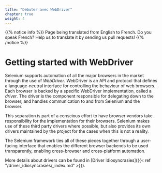 ```yaml
---
title: "Débuter avec WebDriver"
chapter: true
weight: 4
---
```


{{% notice info %}}
<i class="fas fa-language"></i> Page being translated from 
English to French. Do you speak French? Help us to translate
it by sending us pull requests!
{{% /notice %}}

# Getting started with WebDriver

Selenium supports automation of all the major browsers in the market
through the use of _WebDriver_.
WebDriver is an API and protocol that defines a language-neutral interface
for controlling the behaviour of web browsers.
Each browser is backed by a specific WebDriver implementation, called a *driver*.
The driver is the component responsible for delegating down to the browser,
and handles communication to and from Selenium and the browser.

This separation is part of a conscious effort to have browser vendors
take responsibility for the implementation for their browsers.
Selenium makes use of these third party drivers where possible,
but also provides its own drivers maintained by the project
for the cases when this is not a reality.

The Selenium framework ties all of these pieces together
through a user-facing interface that enables the different browser backends
to be used transparently,
enabling cross-browser and cross-platform automation.

More details about drivers can be found in 
[Driver Idiosyncrasies]({{< ref "/driver_idiosyncrasies/_index.md" >}}).